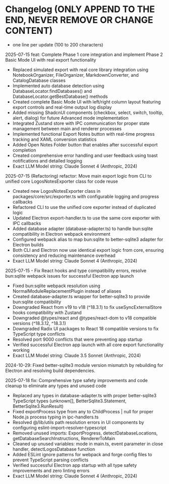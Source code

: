 # Changelog (ONLY APPEND TO THE END, NEVER REMOVE OR CHANGE CONTENT)
- one line per update (100 to 200 characters)

2025-07-15 feat: Complete Phase 1 core integration and implement Phase 2 Basic Mode UI with real export functionality
- Replaced simulated export with real core library integration using NotebookOrganizer, FileOrganizer, MarkdownConverter, and CatalogDatabase classes
- Implemented auto database detection using DatabaseLocator.findDatabases() and DatabaseLocator.getBestDatabase() methods  
- Created complete Basic Mode UI with left/right column layout featuring export controls and real-time output log display
- Added missing ShadcnUI components (checkbox, select, switch, tooltip, alert, dialog) for future Advanced mode implementation
- Integrated Zustand store with IPC communication for proper state management between main and renderer processes
- Implemented functional Export Notes button with real-time progress tracking and XAML conversion statistics
- Added Open Notes Folder button that enables after successful export completion
- Created comprehensive error handling and user feedback using toast notifications and detailed logging
- Exact LLM Model string: Claude Sonnet 4 (Anthropic, 2024)

2025-07-15 (Refactoring) refactor: Move main export logic from CLI to unified core LogosNotesExporter class for code reuse
- Created new LogosNotesExporter class in packages/core/src/exporter.ts with configurable logging and progress callbacks
- Refactored CLI to use the unified core exporter instead of duplicated logic
- Updated Electron export-handler.ts to use the same core exporter with IPC callbacks
- Added database adapter (database-adapter.ts) to handle bun:sqlite compatibility in Electron webpack environment
- Configured webpack alias to map bun:sqlite to better-sqlite3 adapter for Electron builds
- Both CLI and Electron now use identical export logic from core, ensuring consistency and reducing maintenance overhead
- Exact LLM Model string: Claude Sonnet 4 (Anthropic, 2024) 

2025-07-15 - Fix React hooks and type compatibility errors, resolve bun:sqlite webpack issues for successful Electron app launch
- Fixed bun:sqlite webpack resolution using NormalModuleReplacementPlugin instead of aliases
- Created database-adapter.ts wrapper for better-sqlite3 to provide bun:sqlite compatibility
- Downgraded React from v19 to v18 (^18.3.1) to fix useSyncExternalStore hooks compatibility with Zustand
- Downgraded @types/react and @types/react-dom to v18 compatible versions (^18.3.12, ^18.3.1)
- Downgraded Radix UI packages to React 18 compatible versions to fix TypeScript type conflicts
- Resolved port 9000 conflicts that were preventing app startup
- Verified successful Electron app launch with all core export functionality working
- Exact LLM Model string: Claude 3.5 Sonnet (Anthropic, 2024) 

2024-10-29: Fixed better-sqlite3 module version mismatch by rebuilding for Electron and resolving build dependencies. 

2025-07-18 fix: Comprehensive type safety improvements and code cleanup to eliminate any types and unused code
- Replaced any types in database-adapter.ts with proper better-sqlite3 TypeScript types (unknown[], BetterSqlite3.Statement, BetterSqlite3.RunResult)
- Fixed exportProcess type from any to ChildProcess | null for proper Node.js process typing in ipc-handlers.ts
- Resolved @/lib/utils path resolution errors in UI components by configuring eslint-import-resolver-typescript
- Removed unused imports: ExportProgress, detectDatabaseLocations, getDatabaseSearchInstructions, RendererToMain
- Cleaned up unused variables: mode in main.ts, event parameter in close handler, detectLogosDatabase function
- Added ESLint ignore patterns for webpack and forge config files to prevent TypeScript parsing conflicts
- Verified successful Electron app startup with all type safety improvements and zero linting errors
- Exact LLM Model string: Claude Sonnet 4 (Anthropic, 2024) 